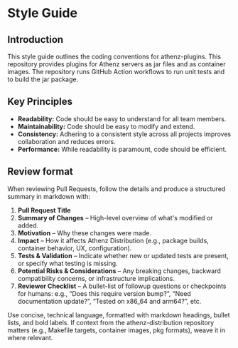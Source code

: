 # Style Guide

## Introduction

This style guide outlines the coding conventions for athenz-plugins.
This repository provides plugins for Athenz servers as jar files and as container images.
The repository runs GitHub Action workflows to run unit tests and to build the jar package.

## Key Principles

* **Readability:** Code should be easy to understand for all team members.
* **Maintainability:** Code should be easy to modify and extend.
* **Consistency:** Adhering to a consistent style across all projects improves
  collaboration and reduces errors.
* **Performance:** While readability is paramount, code should be efficient.

## Review format

When reviewing Pull Requests, follow the details and produce a structured summary in markdown with:

1. **Pull Request Title**  
2. **Summary of Changes** – High-level overview of what's modified or added.  
3. **Motivation** – Why these changes were made.  
4. **Impact** – How it affects Athenz Distribution (e.g., package builds, container behavior, UX, configuration).  
5. **Tests & Validation** – Indicate whether new or updated tests are present, or specify what testing is missing.  
6. **Potential Risks & Considerations** – Any breaking changes, backward compatibility concerns, or infrastructure implications.  
7. **Reviewer Checklist** – A bullet-list of followup questions or checkpoints for humans: e.g., “Does this require version bump?”, “Need documentation update?”, “Tested on x86_64 and arm64?”, etc.

Use concise, technical language, formatted with markdown headings, bullet lists, and bold labels. If context from the athenz-distribution repository matters (e.g., Makefile targets, container images, pkg formats), weave it in where relevant.


